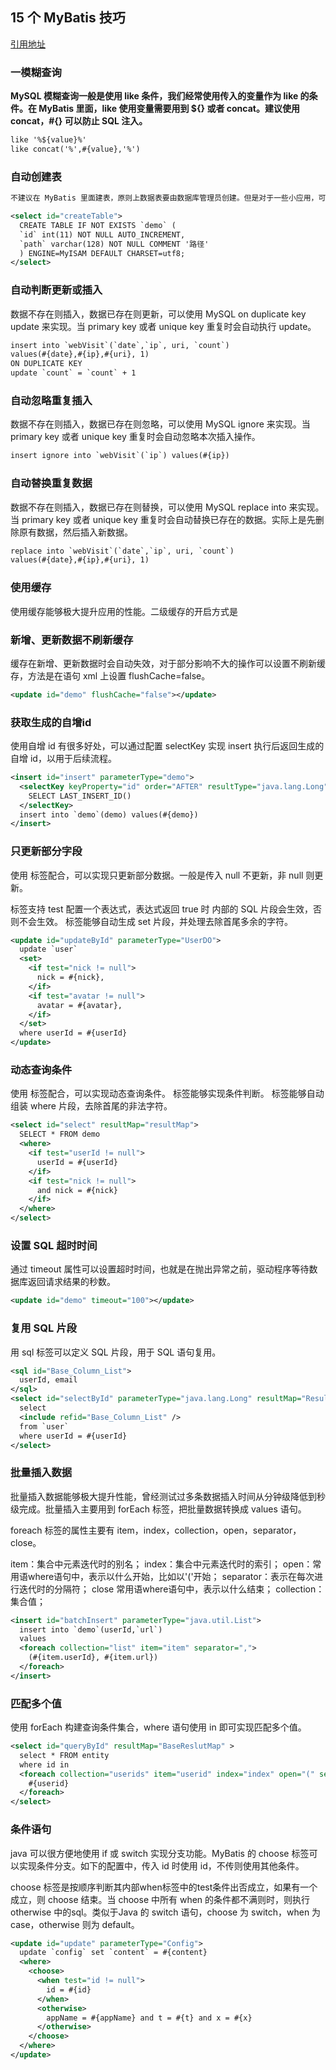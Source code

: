 
## 15 个 MyBatis 技巧

[引用地址](https://www.toutiao.com/i6937090947977134604/?tt_from=weixin&utm_campaign=client_share&wxshare_count=1&timestamp=1615337072&app=news_article&utm_source=weixin&utm_medium=toutiao_ios&use_new_style=1&req_id=20210310084432010150220075231E3B98&share_token=C38F1FE3-76A6-4DA7-AD8A-5497BA7C31C2&group_id=6937090947977134604)

### 一模糊查询

**MySQL 模糊查询一般是使用 like 条件，我们经常使用传入的变量作为 like 的条件。在 MyBatis 里面，like 使用变量需要用到 ${} 或者 concat。建议使用 concat，#{} 可以防止 SQL 注入。**

```xml
like '%${value}%'
like concat('%',#{value},'%')

```


### 自动创建表

```txt
不建议在 MyBatis 里面建表，原则上数据表要由数据库管理员创建。但是对于一些小应用，可能开发者集多个角色于一身，自动建表反而利大于弊。如下的语句在 <select> 标签内使用了 CREATE TABLE IF NOT EXISTS 语法，可以在无表时自动建表，有表时会跳过执行。

```

```xml
<select id="createTable">
  CREATE TABLE IF NOT EXISTS `demo` (
  `id` int(11) NOT NULL AUTO_INCREMENT,
  `path` varchar(128) NOT NULL COMMENT '路径'
  ) ENGINE=MyISAM DEFAULT CHARSET=utf8;
</select>
```


### 自动判断更新或插入

数据不存在则插入，数据已存在则更新，可以使用 MySQL on duplicate key update 来实现。当 primary key 或者 unique key 重复时会自动执行 update。
```xml
insert into `webVisit`(`date`,`ip`, uri, `count`)
values(#{date},#{ip},#{uri}, 1)
ON DUPLICATE KEY
update `count` = `count` + 1
```

### 自动忽略重复插入

数据不存在则插入，数据已存在则忽略，可以使用 MySQL ignore 来实现。当 primary key 或者 unique key 重复时会自动忽略本次插入操作。

```xml
insert ignore into `webVisit`(`ip`) values(#{ip})
```


### 自动替换重复数据

数据不存在则插入，数据已存在则替换，可以使用 MySQL replace into 来实现。当 primary key 或者 unique key 重复时会自动替换已存在的数据。实际上是先删除原有数据，然后插入新数据。

```xml
replace into `webVisit`(`date`,`ip`, uri, `count`)
values(#{date},#{ip},#{uri}, 1)
```

### 使用缓存

使用缓存能够极大提升应用的性能。二级缓存的开启方式是

<cache flushInterval="60000"></cache>


### 新增、更新数据不刷新缓存

缓存在新增、更新数据时会自动失效，对于部分影响不大的操作可以设置不刷新缓存，方法是在语句 xml 上设置 flushCache=false。

```xml
<update id="demo" flushCache="false"></update>
```

### 获取生成的自增id

使用自增 id 有很多好处，可以通过配置 selectKey 实现 insert 执行后返回生成的自增 id，以用于后续流程。
```xml
<insert id="insert" parameterType="demo">
  <selectKey keyProperty="id" order="AFTER" resultType="java.lang.Long">
    SELECT LAST_INSERT_ID()
  </selectKey>
  insert into `demo`(demo) values(#{demo})
</insert>
```


### 只更新部分字段
使用 <if> <set> 标签配合，可以实现只更新部分数据。一般是传入 null 不更新，非 null 则更新。

<if> 标签支持 test 配置一个表达式，表达式返回 true 时 <if> 内部的 SQL 片段会生效，否则不会生效。<set> 标签能够自动生成 set 片段，并处理去除首尾多余的字符。

```xml
<update id="updateById" parameterType="UserDO">
  update `user`
  <set>
    <if test="nick != null">
      nick = #{nick},
    </if>
    <if test="avatar != null">
      avatar = #{avatar},
    </if>
  </set>
  where userId = #{userId}
</update>
```

### 动态查询条件
使用 <if> <where> 标签配合，可以实现动态查询条件。<if> 标签能够实现条件判断。<where> 标签能够自动组装 where 片段，去除首尾的非法字符。
```xml
<select id="select" resultMap="resultMap">
  SELECT * FROM demo
  <where>
    <if test="userId != null">
      userId = #{userId}
    </if>
    <if test="nick != null">
      and nick = #{nick}
    </if>
  </where>
</select>
```

### 设置 SQL 超时时间
通过 timeout 属性可以设置超时时间，也就是在抛出异常之前，驱动程序等待数据库返回请求结果的秒数。
```xml
<update id="demo" timeout="100"></update>
```

### 复用 SQL 片段
用 sql 标签可以定义 SQL 片段，用于 SQL 语句复用。
```xml
<sql id="Base_Column_List">
  userId, email
</sql>
<select id="selectById" parameterType="java.lang.Long" resultMap="ResultMap">
  select
  <include refid="Base_Column_List" />
  from `user`
  where userId = #{userId}
</select>
```

### 批量插入数据
批量插入数据能够极大提升性能，曾经测试过多条数据插入时间从分钟级降低到秒级完成。批量插入主要用到 forEach 标签，把批量数据转换成 values 语句。

foreach 标签的属性主要有 item，index，collection，open，separator，close。

item：集合中元素迭代时的别名；
index：集合中元素迭代时的索引；
open：常用语where语句中，表示以什么开始，比如以'('开始；
separator：表示在每次进行迭代时的分隔符；
close 常用语where语句中，表示以什么结束；
collection：集合值；
```xml
<insert id="batchInsert" parameterType="java.util.List">
  insert into `demo`(userId,`url`)
  values
  <foreach collection="list" item="item" separator=",">
    (#{item.userId}, #{item.url})
  </foreach>
</insert>
```

### 匹配多个值
使用 forEach 构建查询条件集合，where 语句使用 in 即可实现匹配多个值。
```xml
<select id="queryById" resultMap="BaseReslutMap" >
  select * FROM entity
  where id in 
  <foreach collection="userids" item="userid" index="index" open="(" separator="," close=")">
    #{userid}
  </foreach>
</select>
```

### 条件语句
java 可以很方便地使用 if 或 switch 实现分支功能。MyBatis 的 choose 标签可以实现条件分支。如下的配置中，传入 id 时使用 id，不传则使用其他条件。

choose 标签是按顺序判断其内部when标签中的test条件出否成立，如果有一个成立，则 choose 结束。当 choose 中所有 when 的条件都不满则时，则执行 otherwise 中的sql。类似于Java 的 switch 语句，choose 为 switch，when 为 case，otherwise 则为 default。
```xml
<update id="update" parameterType="Config">
  update `config` set `content` = #{content}
  <where>
    <choose>
      <when test="id != null">
        id = #{id}
      </when>
      <otherwise>
        appName = #{appName} and t = #{t} and x = #{x}
      </otherwise>
    </choose>
  </where>
</update>

```
